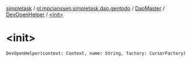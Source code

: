 [simpletask](../../../index.md) / [nl.mpcjanssen.simpletask.dao.gentodo](../../index.md) / [DaoMaster](../index.md) / [DevOpenHelper](index.md) / [&lt;init&gt;](.)

# &lt;init&gt;

`DevOpenHelper(context: Context, name: String, factory: CursorFactory)`